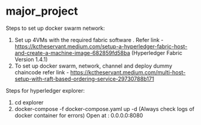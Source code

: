# major_project

Steps to set up docker swarm network:

1. Set up 4VMs with the required fabric software . Refer link - https://kctheservant.medium.com/setup-a-hyperledger-fabric-host-and-create-a-machine-image-682859fd58ba (Hyperledger Fabric Version 1.4.1)
2. To set up docker swarm, network, channel and deploy dummy chaincode refer link - https://kctheservant.medium.com/multi-host-setup-with-raft-based-ordering-service-29730788b171


Steps for hyperledger explorer:

1. cd explorer
2. docker-compose -f docker-compose.yaml up -d
(Always check logs of docker container for errors)
Open at : 0.0.0.0:8080

